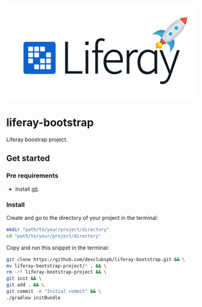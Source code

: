 ![Liferay bootstrap logo](docs/images/lr-bootstrap-preview.jpeg "Liferay bootstrap logo")

# liferay-bootstrap

Liferay boostrap project.

## Get started

### Pre requirements

-  Install [git](https://git-scm.com/book/en/v2/Getting-Started-Installing-Git).

### Install

Create and go to the directory of your project in the terminal:

```bash
mkdir "path/to/your/project/directory"
cd "path/to/your/project/directory"
```

Copy and run this snippet in the terminal:

```bash
git clone https://github.com/devclubspb/liferay-bootstrap.git && \
mv liferay-bootstrap-project/* . && \
rm -rf liferay-bootstrap-project && \
git init && \
git add . && \
git commit -m "Initial commit" && \
./gradlew initBundle
```
